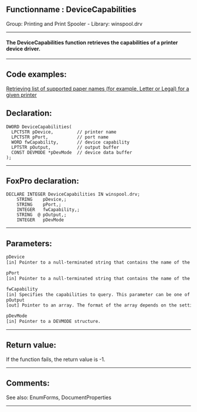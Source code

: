 <link rel="stylesheet" type="text/css" href="../../css/win32api.css">  
<link rel="stylesheet" href="https://cdnjs.cloudflare.com/ajax/libs/font-awesome/4.7.0/css/font-awesome.min.css">

## Functionname : DeviceCapabilities
Group: Printing and Print Spooler - Library: winspool.drv    
***  


#### The DeviceCapabilities function retrieves the capabilities of a printer device driver.
***  


## Code examples:
[Retrieving list of supported paper names (for example, Letter or Legal) for a given printer](../../samples/sample_356.md)  

## Declaration:
```foxpro  
DWORD DeviceCapabilities(
  LPCTSTR pDevice,         // printer name
  LPCTSTR pPort,           // port name
  WORD fwCapability,       // device capability
  LPTSTR pOutput,          // output buffer
  CONST DEVMODE *pDevMode  // device data buffer
);  
```  
***  


## FoxPro declaration:
```foxpro  
DECLARE INTEGER DeviceCapabilities IN winspool.drv;
	STRING    pDevice,;
	STRING    pPort,;
	INTEGER   fwCapability,;
	STRING  @ pOutput,;
	INTEGER   pDevMode  
```  
***  


## Parameters:
```txt  
pDevice
[in] Pointer to a null-terminated string that contains the name of the printer. Note that this is the name of the printer, not of the printer driver.

pPort
[in] Pointer to a null-terminated string that contains the name of the port to which the device is connected, such as LPT1.

fwCapability
[in] Specifies the capabilities to query. This parameter can be one of the predefined values.
pOutput
[out] Pointer to an array. The format of the array depends on the setting of the fwCapability parameter.

pDevMode
[in] Pointer to a DEVMODE structure.  
```  
***  


## Return value:
If the function fails, the return value is -1.  
***  


## Comments:
See also: EnumForms, DocumentProperties   
  
***  

